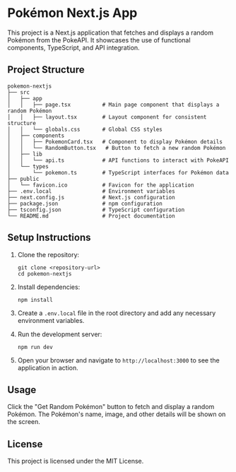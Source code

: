 # Pokémon Next.js App

This project is a Next.js application that fetches and displays a random Pokémon from the PokeAPI. It showcases the use of functional components, TypeScript, and API integration.

## Project Structure

```
pokemon-nextjs
├── src
│   ├── app
│   │   ├── page.tsx          # Main page component that displays a random Pokémon
│   │   ├── layout.tsx        # Layout component for consistent structure
│   │   └── globals.css       # Global CSS styles
│   ├── components
│   │   ├── PokemonCard.tsx   # Component to display Pokémon details
│   │   └── RandomButton.tsx   # Button to fetch a new random Pokémon
│   ├── lib
│   │   └── api.ts            # API functions to interact with PokeAPI
│   └── types
│       └── pokemon.ts        # TypeScript interfaces for Pokémon data
├── public
│   └── favicon.ico           # Favicon for the application
├── .env.local                # Environment variables
├── next.config.js            # Next.js configuration
├── package.json              # npm configuration
├── tsconfig.json             # TypeScript configuration
└── README.md                 # Project documentation
```

## Setup Instructions

1. Clone the repository:
   ```
   git clone <repository-url>
   cd pokemon-nextjs
   ```

2. Install dependencies:
   ```
   npm install
   ```

3. Create a `.env.local` file in the root directory and add any necessary environment variables.

4. Run the development server:
   ```
   npm run dev
   ```

5. Open your browser and navigate to `http://localhost:3000` to see the application in action.

## Usage

Click the "Get Random Pokémon" button to fetch and display a random Pokémon. The Pokémon's name, image, and other details will be shown on the screen.

## License

This project is licensed under the MIT License.